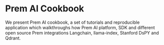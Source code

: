 # Prem AI Cookbook

We present Prem AI cookbook, a set of tutorials and reproducible application which walkthroughs how Prem AI platform, SDK and different open source Prem integrations Langchain, llama-index, Stanford DsPY and Qdrant. 